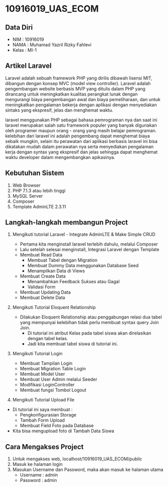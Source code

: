 # 10916019_UAS_ECOM


## Data Diri
- NIM   : 10916019
- NAMA  : Muhamad Yazril Rizky Fahlevi
- Kelas : MI-1

## Artikel Laravel

Laravel adalah sebuah framework PHP yang dirilis dibawah lisensi MIT, dibangun dengan konsep MVC (model view controller). Laravel adalah pengembangan website berbasis MVP yang ditulis dalam PHP yang dirancang untuk meningkatkan kualitas perangkat lunak dengan mengurangi biaya pengembangan awal dan biaya pemeliharaan, dan untuk meningkatkan pengalaman bekerja dengan aplikasi dengan menyediakan sintaks yang ekspresif, jelas dan menghemat waktu. 

laravel menggunakan PHP sebagai bahasa pemrograman nya dan saat ini laravel merupakan salah satu framework populer yang banyak digunakan oleh programer maupun orang - orang yang masih belajar pemrograman. kelebihan dari laravel ini adalah pengembang dapat menghemat biaya sebaik mungkin, selain itu perawatan dari aplikasi berbasis laravel ini bisa dikatakan mudah dalam perawatan nya serta menyediakan pengalaman kerja dengan syntax yang ekspresif dan jelas sehingga dapat menghemat waktu developer dalam mengembangkan apikasinya.

## Kebutuhan Sistem
1. Web Browser
2. PHP 7.1.3 atau lebih tinggi
3. MySQL Server
4. Composer
5. Template AdminLTE 2.3.11

## Langkah-langkah membangun Project
1. Mengikuti tutorial Laravel - Integrate AdminLTE & Make Simple CRUD
    - Pertama kita menginstall laravel terlebih dahulu, melalui Composer
    - Lalu setelah selesai menginstall, Integrasi Laravel dengan Template
    - Membuat Read Data
        - Membuat Tabel dengan Migration
        - Membuat Dummy Data menggunakan Database Seed
        - Menampilkan Data di Views
    - Membuat Create Data
        - Menambahkan Feedback Sukses atau Gagal
        - Validasi Form
    - Membuat Updating Data
    - Membuat Delete Data

2. Mengikuti Tutorial Eloquent Relationship

    - Dilakukan Eloquent Relationship atau penggabungan relasi dua tabel yang mempunyai kelebihan tidak perlu membuat syntax query Join Join.
        - Di tutorial ini atribut Kelas pada tabel siswa akan direlasikan dengan tabel kelas.
        - Jadi kita membuat tabel siswa di tutorial ini.

3. Mengikuti Tutorial Login 

    - Membuat Tampilan Login 
    - Membuat Migration Table Login
    - Membuat Model User
    - Membuat User Admin melalui Seeder
    - Modifikasi LoginController
    - Membuat fungsi Tombol Logout 
    
4. Mengikuti Tutorial Upload File    
 
- Di tutorial ini saya membuat :
    - Pengkonfigurasian Storage
    - Tambah Form Upload 
    - Membuat Field Foto pada Database
- Kita bisa mengupload foto di Tambah Data Siswa

## Cara Mengakses Project

1. Untuk mengakses web, localhost/10916019_UAS_ECOM/public
2. Masuk ke halaman login 
3. Masukan Username dan Password, maka akan masuk ke halaman utama
    - Username : admin
    - Password : admin
    
